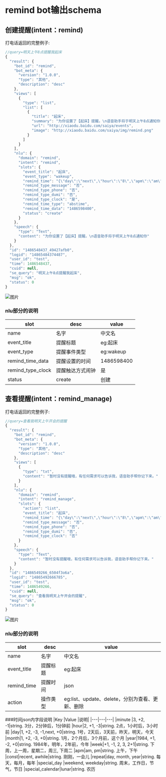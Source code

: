 ﻿# remind bot输出schema

## 创建提醒(intent：remind)
打电话返回的完整例子:
```javascript
//query=明天上午8点提醒我起床
{
  "result": {
    "bot_id": "remind",
    "bot_meta": {
      "version": "1.0.0",
      "type": "其他",
      "description": "desc"
    },
    "views": [
      {
        "type": "list",
        "list": [
          {
            "title": "起床",
            "summary": "为你设置了【起床】提醒。\n语音助手将于明天上午8点通知你",
            "url": "http://xiaodu.baidu.com/saiya/events",
            "image": "http://xiaodu.baidu.com/saiya/img/remind.png"
          }
        ]
      }
    ],
    "nlu": {
      "domain": "remind",
      "intent": "remind",
      "slots": {
        "event_title": "起床",
        "event_type": "wakeup",
        "remind_time": "{\"day\":\"next\",\"hour\":\"8\",\"apm\":\"am\"}",
        "remind_type_message": "否",
        "remind_type_phone": "否",
        "remind_type_dumi": "否",
        "remind_type_clock": "是",
        "remind_time_type": "abstime",
        "remind_time_data": "1486598400",
        "status": "create"
      }
    },
    "speech": {
      "type": "Text",
      "content": "为你设置了【起床】提醒。\n语音助手将于明天上午8点通知你"
    }
  },
  "id": "1486548437_49427afb0",
  "logid": "14865484374487",
  "user_id": "test",
  "time": 1486548437,
  "cuid": null,
  "se_query": "明天上午8点提醒我起床",
  "msg": "ok",
  "status": 0
}
```
![图片](http://bos.nj.bpc.baidu.com/v1/agroup/0a57137bf8381b24d4e11a6680d06d7e3e1960d8)

### nlu部分的说明

|slot |desc | value | 
|---|---|---|
|name | 名字 | 中文名 | 
|event_title | 提醒标题 | eg:起床| 
|event_type | 提醒事件类型 | eg:wakeup| 
|remind_time_data | 提醒设置的时间 | 1486598400| 
|remind_type_clock | 提醒触达方式闹钟 | 是|
|status| create |创建|


## 查看提醒(intent：remind_manage)
打电话返回的完整例子:
```javascript
//query=查看我明天上午开会的提醒
{
  "result": {
    "bot_id": "remind",
    "bot_meta": {
      "version": "1.0.0",
      "type": "其他",
      "description": "desc"
    },
    "views": [
      {
        "type": "txt",
        "content": "暂时没有提醒哦，有任何需求可以告诉我，语音助手帮你记下来。"
      }
    ],
    "nlu": {
      "domain": "remind",
      "intent": "remind_manage",
      "slots": {
        "action": "list",
        "event_title": "起床",
        "remind_time": "{\"day\":\"next\",\"hour\":\"8\",\"apm\":\"am\"}",
        "remind_type_message": "否",
        "remind_type_phone": "否",
        "remind_type_dumi": "否",
        "remind_type_clock": "否"
      }
    },
    "speech": {
      "type": "Text",
      "content": "暂时没有提醒哦，有任何需求可以告诉我，语音助手帮你记下来。"
    }
  },
  "id": "1486549266_6504f3o6a",
  "logid": "14865492666785",
  "user_id": "test",
  "time": 1486549266,
  "cuid": null,
  "se_query": "查看我明天上午开会的提醒",
  "msg": "ok",
  "status": 0
}
```
![图片](http://bos.nj.bpc.baidu.com/v1/agroup/b36ad686d4452b4f6ac92f816241c8f87e738cc5)

### nlu部分的说明

|slot |desc | value | 
|---|---|---|
|name | 名字 | 中文名 | 
|event_title | 提醒标题 | eg:起床| 
|remind_time | 提醒时间 | json | 
|action | 操作类型 | eg:list、update、delete，分别为查看、更新、删除| 

###时间json内字段说明
|Key |Value |说明|
|---|---|---|
|minute |3, +2, -1|string. 3分，2分钟后，1分钟前
|hour|2, +1, -3|string. 2点，1小时后，3小时前
|day|1, +2, -3, -1,next, +0|string. 1号，2天后，3天前，昨天，明天，今天
|month|1, +2, -3, +0|string. 1月，2个月后，3个月前，这个月
|year|1984, +1, -2, +0|string. 1984年，明年，2年前，今年
|week|+1, -1, 2, 3, 2+1|string. 下周，上一周，星期二，周三, 下周二
|apm|am, pm|string. 上午，下午
|const|recent, awhile|string. 刚刚，一会儿
|repeat|day, month, year|string. 每天，每月，每年
|special_day |weekend, weekday|string. 周末，工作日，节气，节日
|special_calendar|lunar|string. 农历

